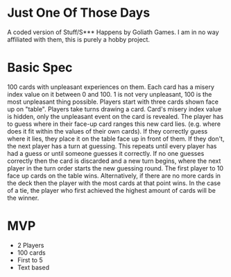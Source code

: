 # Just One Of Those Days
A coded version of Stuff/S*** Happens by Goliath Games. I am in no way affiliated with them, this is purely a hobby project.

# Basic Spec
100 cards with unpleasant experiences on them. 
Each card has a misery index value on it between 0 and 100.
1 is not very unpleasant, 100 is the most unpleasant thing possible. 
Players start with three cards shown face up on "table".
Players take turns drawing a card. 
Card's misery index value is hidden, only the unpleasant event on the card is revealed.
The player has to guess where in their face-up card ranges this new card lies. (e.g. where does it fit within the values of their own cards).
If they correctly guess where it lies, they place it on the table face up in front of them. 
If they don't, the next player has a turn at guessing. 
This repeats until every player has had a guess or until someone guesses it correctly. 
If no one guesses correctly then the card is discarded and a new turn begins, where the next player in the turn order starts the new guessing round. 
The first player to 10 face up cards on the table wins.
Alternatively, if there are no more cards in the deck then the player with the most cards at that point wins.
In the case of a tie, the player who first achieved the highest amount of cards will be the winner.

# MVP
- 2 Players
- 100 cards
- First to 5
- Text based
